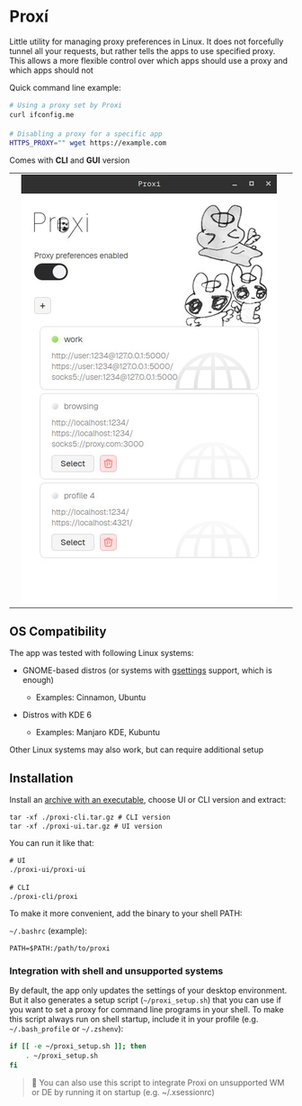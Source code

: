 # Proxí

Little utility for managing proxy preferences in Linux. It does not forcefully tunnel all your requests, but
rather tells the apps to use specified proxy. This allows a more flexible control over which apps should
use a proxy and which apps should not

Quick command line example:

```sh
# Using a proxy set by Proxi
curl ifconfig.me

# Disabling a proxy for a specific app
HTTPS_PROXY="" wget https://example.com
```

Comes with **CLI** and **GUI** version

<table>
  <tr>
    <td>
     <img src="./readme-assets/cli-screenshot.jpg" alt="CLI screenshot" />
    </td>
    <td width="500">
      <img src="./readme-assets/ui-screenshot.jpg" alt="UI screenshot" />
    </td>
  </tr>
</table>

## OS Compatibility

The app was tested with following Linux systems:

- GNOME-based distros (or systems with [gsettings](https://wiki.gentoo.org/wiki/Gsettings) support, which
  is enough)
  - Examples: Cinnamon, Ubuntu

- Distros with KDE 6
  - Examples: Manjaro KDE, Kubuntu

Other Linux systems may also work, but can require additional setup

## Installation

Install an [archive with an executable](https://github.com/one-with-violets-in-her-lap/proxi/releases/latest), choose UI or CLI version
and extract:

```shell
tar -xf ./proxi-cli.tar.gz # CLI version
tar -xf ./proxi-ui.tar.gz # UI version
```

You can run it like that:

```shell
# UI
./proxi-ui/proxi-ui

# CLI
./proxi-cli/proxi
```

To make it more convenient, add the binary to your shell PATH:

`~/.bashrc` (example):

```shell
PATH=$PATH:/path/to/proxi
```

### Integration with shell and unsupported systems

By default, the app only updates the settings of your desktop environment. But it also generates a setup script (`~/proxi_setup.sh`)
that you can use if you want to set a proxy for command line programs in your shell. To make this script
always run on shell startup, include it in your profile (e.g. `~/.bash_profile` or `~/.zshenv`):

```sh
if [[ -e ~/proxi_setup.sh ]]; then
    . ~/proxi_setup.sh
fi
```

> :eyes: You can also use this script to integrate Proxi on unsupported WM or DE by running it on startup (e.g. ~/.xsessionrc)

